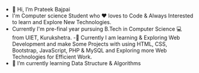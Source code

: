 - 👋 Hi, I’m Prateek Bajpai
- I'm Computer science Student who ❤ loves to Code & Always Interested to learn and Explore New Technologies. 
- Currently I'm pre-final year pursuing B.Tech in Computer Science 💻 from UIET, Kurukshetra.
-👀 Currently I am learning & Exploring Web Development and make Some Projects with using HTML, CSS, Bootstrap, JavaScript, PHP & MySQL and Exploring more Web Technologies for Efficient Work.
- 🌱 I’m currently learning Data Structure & Algorithms
